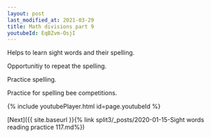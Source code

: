 ```yaml
---
layout: post
last_modified_at: 2021-03-29
title: Math divisions part 9
youtubeId: EqBZvm-OsjI
---
```

 
 
Helps to learn sight words and their spelling.

Opportunitiy to repeat the spelling. 

Practice spelling. 
 
Practice for spelling bee competitions. 
 
{% include youtubePlayer.html id=page.youtubeId %}
 
 

[Next]({{ site.baseurl }}{% link  split3/_posts/2020-01-15-Sight words reading practice 117.md%})
 
